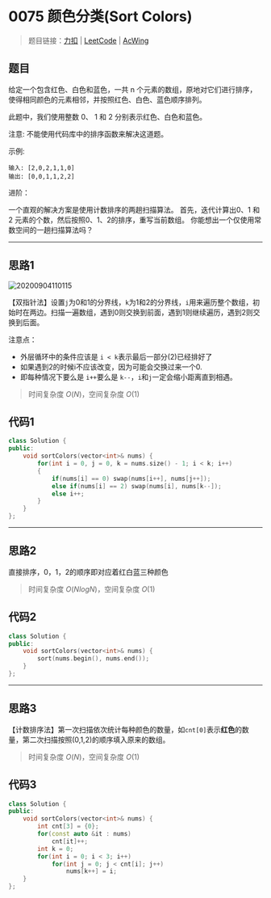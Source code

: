 # 0075 颜色分类(Sort Colors)

> 题目链接：[力扣](https://leetcode-cn.com/problems/sort-colors/) | [LeetCode](https://leetcode.com/problems/sort-colors/) | [AcWing](https://www.acwing.com/activity/content/problem/content/2424/1/)

## 题目

给定一个包含红色、白色和蓝色，一共 n 个元素的数组，原地对它们进行排序，使得相同颜色的元素相邻，并按照红色、白色、蓝色顺序排列。

此题中，我们使用整数 0、 1 和 2 分别表示红色、白色和蓝色。

注意:
不能使用代码库中的排序函数来解决这道题。

示例:

```plain
输入: [2,0,2,1,1,0]
输出: [0,0,1,1,2,2]
```

进阶：

一个直观的解决方案是使用计数排序的两趟扫描算法。
首先，迭代计算出0、1 和 2 元素的个数，然后按照0、1、2的排序，重写当前数组。
你能想出一个仅使用常数空间的一趟扫描算法吗？

---

## 思路1

![20200904110115](https://liuxiaooss.oss-cn-beijing.aliyuncs.com/img/20200904110115.png)

【双指针法】设置`j`为0和1的分界线，`k`为1和2的分界线，`i`用来遍历整个数组，初始时在两边。扫描一遍数组，遇到0则交换到前面，遇到1则继续遍历，遇到2则交换到后面。

注意点：

- 外层循环中的条件应该是 `i < k`表示最后一部分(2)已经排好了
- 如果遇到2的时候i不应该改变，因为可能会交换过来一个0.
- 即每种情况下要么是 `i++`要么是 `k--`，`i`和`j`一定会缩小距离直到相遇。

> 时间复杂度 $O(N)$，空间复杂度 $O(1)$

## 代码1

```cpp
class Solution {
public:
    void sortColors(vector<int>& nums) {
        for(int i = 0, j = 0, k = nums.size() - 1; i < k; i++)
        {
            if(nums[i] == 0) swap(nums[i++], nums[j++]);
            else if(nums[i] == 2) swap(nums[i], nums[k--]);
            else i++;
        }
    }
};
```

---

## 思路2

直接排序，0，1，2的顺序即对应着红白蓝三种颜色

> 时间复杂度 $O(NlogN)$，空间复杂度 $O(1)$

## 代码2

```cpp
class Solution {
public:
    void sortColors(vector<int>& nums) {
        sort(nums.begin(), nums.end());
    }
};
```

---

## 思路3

【计数排序法】第一次扫描依次统计每种颜色的数量，如`cnt[0]`表示**红色**的数量，第二次扫描按照(0,1,2)的顺序填入原来的数组。

> 时间复杂度 $O(N)$，空间复杂度 $O(1)$

## 代码3

```cpp
class Solution {
public:
    void sortColors(vector<int>& nums) {
        int cnt[3] = {0};
        for(const auto &it : nums)
            cnt[it]++;
        int k = 0;
        for(int i = 0; i < 3; i++)
            for(int j = 0; j < cnt[i]; j++)
                nums[k++] = i;
    }
};
```
